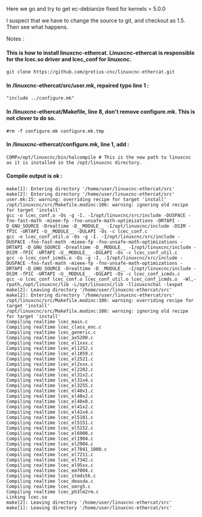 Here we go and try to get ec-debianize fixed for kernels > 5.0.0

I suspect that we have to change the source to git, and checkout as 1.5.
Then see what happens.


Notes :

#### This is how to install linuxcnc-ethercat. Linuxcnc-ethercat is responsible for the lcec.so driver and lcec_conf for linuxcnc.

    git clone https://github.com/grotius-cnc/linuxcnc-ethercat.git

#### In /linuxcnc-ethercat/src/user.mk, repaired typo line 1 :

    "include ../configure.mk"
    
#### In /linuxcnc-ethercat/Makefile, line 8, don't remove configure.mk. This is not clever to do so.

    #rm -f configure.mk configure.mk.tmp

#### In /linuxcnc-ethercat/configure.mk, line 1, add :

    COMP=/opt/linuxcnc/bin/halcompile # This is the new path to linuxcnc as it is installed in the /opt/linuxcnc directory.

#### Compile output is ok :

    make[1]: Entering directory '/home/user/linuxcnc-ethercat/src'
    make[2]: Entering directory '/home/user/linuxcnc-ethercat/src'
    user.mk:15: warning: overriding recipe for target 'install'
    /opt/linuxcnc/src/Makefile.modinc:106: warning: ignoring old recipe for target 'install'
    gcc -o lcec_conf.o -Os -g -I. -I/opt/linuxcnc/src/include -DUSPACE -fno-fast-math -mieee-fp -fno-unsafe-math-optimizations -DRTAPI -D_GNU_SOURCE -Drealtime -D__MODULE__ -I/opt/linuxcnc/include -DSIM -fPIC -URTAPI -U__MODULE__ -DULAPI -Os -c lcec_conf.c
    gcc -o lcec_conf_util.o -Os -g -I. -I/opt/linuxcnc/src/include -DUSPACE -fno-fast-math -mieee-fp -fno-unsafe-math-optimizations -DRTAPI -D_GNU_SOURCE -Drealtime -D__MODULE__ -I/opt/linuxcnc/include -DSIM -fPIC -URTAPI -U__MODULE__ -DULAPI -Os -c lcec_conf_util.c
    gcc -o lcec_conf_icmds.o -Os -g -I. -I/opt/linuxcnc/src/include -DUSPACE -fno-fast-math -mieee-fp -fno-unsafe-math-optimizations -DRTAPI -D_GNU_SOURCE -Drealtime -D__MODULE__ -I/opt/linuxcnc/include -DSIM -fPIC -URTAPI -U__MODULE__ -DULAPI -Os -c lcec_conf_icmds.c
    gcc -o lcec_conf lcec_conf.o lcec_conf_util.o lcec_conf_icmds.o  -Wl,-rpath,/opt/linuxcnc/lib -L/opt/linuxcnc/lib -llinuxcnchal -lexpat
    make[2]: Leaving directory '/home/user/linuxcnc-ethercat/src'
    make[2]: Entering directory '/home/user/linuxcnc-ethercat/src'
    /opt/linuxcnc/src/Makefile.modinc:106: warning: overriding recipe for target 'install'
    /opt/linuxcnc/src/Makefile.modinc:106: warning: ignoring old recipe for target 'install'
    Compiling realtime lcec_main.c
    Compiling realtime lcec_class_enc.c
    Compiling realtime lcec_generic.c
    Compiling realtime lcec_ax5200.c
    Compiling realtime lcec_el1xxx.c
    Compiling realtime lcec_el1252.c
    Compiling realtime lcec_el1859.c
    Compiling realtime lcec_el2521.c
    Compiling realtime lcec_el2xxx.c
    Compiling realtime lcec_el2202.c
    Compiling realtime lcec_el31x2.c
    Compiling realtime lcec_el31x4.c
    Compiling realtime lcec_el3255.c
    Compiling realtime lcec_el40x1.c
    Compiling realtime lcec_el40x2.c
    Compiling realtime lcec_el40x8.c
    Compiling realtime lcec_el41x2.c
    Compiling realtime lcec_el41x4.c
    Compiling realtime lcec_el5101.c
    Compiling realtime lcec_el5151.c
    Compiling realtime lcec_el5152.c
    Compiling realtime lcec_el6900.c
    Compiling realtime lcec_el1904.c
    Compiling realtime lcec_el2904.c
    Compiling realtime lcec_el7041_1000.c
    Compiling realtime lcec_el7211.c
    Compiling realtime lcec_el7342.c
    Compiling realtime lcec_el95xx.c
    Compiling realtime lcec_em7004.c
    Compiling realtime lcec_stmds5k.c
    Compiling realtime lcec_deasda.c
    Compiling realtime lcec_omrg5.c
    Compiling realtime lcec_ph3lm2rm.c
    Linking lcec.so
    make[2]: Leaving directory '/home/user/linuxcnc-ethercat/src'
    make[1]: Leaving directory '/home/user/linuxcnc-ethercat/src'
